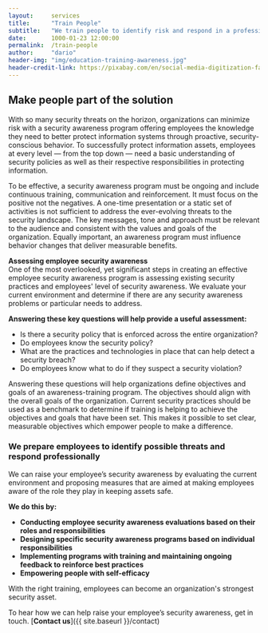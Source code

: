 ```yaml
---
layout:     services
title:      "Train People"
subtitle:   "We train people to identify risk and respond in a professional manner."
date:       1000-01-23 12:00:00
permalink:  /train-people
author:     "dario"
header-img: "img/education-training-awareness.jpg"
header-credit-link: https://pixabay.com/en/social-media-digitization-faces-2528410/
---
```


## Make people part of the solution
With so many security threats on the horizon, organizations can minimize risk with a security awareness program offering employees the knowledge they need to better protect information systems through proactive, security-conscious behavior. To successfully protect information assets, employees at every level — from the top down — need a basic understanding of security policies as well as their respective responsibilities in protecting information.

To be effective, a security awareness program must be ongoing and include continuous training, communication and reinforcement. It must focus on the positive not the negatives. A one-time presentation or a static set of activities is not sufficient to address the ever-evolving threats to the security landscape. The key messages, tone and approach must be relevant to the audience and consistent with the values and goals of the organization. Equally important, an awareness program must influence behavior changes that deliver measurable benefits.

**Assessing employee security awareness**  
One of the most overlooked, yet significant steps in creating an effective employee security awareness program is assessing existing security practices and employees' level of security awareness. We evaluate your current environment and determine if there are any security awareness problems or particular needs to address.  

**Answering these key questions will help provide a useful assessment:**
* Is there a security policy that is enforced across the entire organization?
* Do employees know the security policy?
* What are the practices and technologies in place that can help detect a security breach?
* Do employees know what to do if they suspect a security violation?

Answering these questions will help organizations define objectives and goals of an awareness-training program. The objectives should align with the overall goals of the organization. Current security practices should be used as a benchmark to determine if training is helping to achieve the objectives and goals that have been set. This makes it possible to set clear, measurable objectives which empower people to make a difference.

### We prepare employees to identify possible threats and respond professionally
We can raise your employee’s security awareness by evaluating the current environment and proposing measures that are aimed at making employees aware of the role they play in keeping assets safe.

**We do this by:**
* **Conducting employee security awareness evaluations based on their roles and responsibilities**
* **Designing specific security awareness programs based on individual responsibilities**
* **Implementing programs with training and maintaining ongoing feedback to reinforce best practices**
* **Empowering people with self-efficacy**

With the right training, employees can become an organization's strongest security asset.

To hear how we can help raise your employee’s security awareness, get in touch. [**Contact us**]({{ site.baseurl }}/contact)
